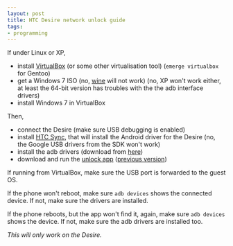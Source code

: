 ```yaml
---
layout: post
title: HTC Desire network unlock guide
tags:
- programming
---
```


If under Linux or XP,

* install [VirtualBox][2] (or some other virtualisation tool) (`emerge
  virtualbox` for Gentoo)
* get a Windows 7 ISO (no, [wine][1] will not work) (no, XP won't work either,
  at least the 64-bit version has troubles with the the adb interface drivers)
* install Windows 7 in VirtualBox

[1]: https://www.winehq.org/
[2]: https://www.virtualbox.org

Then,

* connect the Desire (make sure USB debugging is enabled)
* install [HTC Sync][3], that will install the Android driver for the Desire
  (no, the Google USB drivers from the SDK won't work)
* install the adb drivers (download from [here][5])
* download and run the [unlock app][7] ([previous version][8])

[3]: http://drivers.softpedia.com/progDownload/HTC-Sync-Manager-USB-Driver-20410-Download-240924.html
[4]: http://forum.xda-developers.com/showthread.php?t=943726
[5]: http://downloads.unrevoked.com/recovery/android-usb-driver.zip
[7]: http://www.sieempi.eu/data/HTC_Desire_Unlock_v0.9.5.rar
[8]: http://www.sieempi.eu/data/HTC_Desire_Unlock_v0.9.4.rar

If running from VirtualBox, make sure the USB port is forwarded to the guest
OS.

If the phone won't reboot, make sure `adb devices` shows the connected device.
If not, make sure the drivers are installed.

If the phone reboots, but the app won't find it, again, make sure `adb devices`
shows the device. If not, make sure the adb drivers are installed too.

*This will only work on the Desire.*
